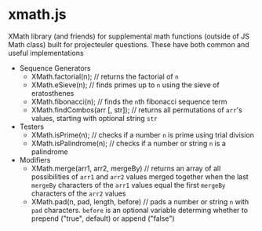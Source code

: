 # xmath.js
XMath library (and friends) for supplemental math functions (outside of JS Math class) built for projecteuler questions. These have both common and useful implementations

- Sequence Generators
    - XMath.factorial(n);               // returns the factorial of `n`
    - XMath.eSieve(n);                  // finds primes up to `n` using the sieve of eratosthenes
    - XMath.fibonacci(n);               // finds the `n`th fibonacci sequence term
    - XMath.findCombos(arr [, str]);    // returns all permutations of `arr`'s values, starting with optional string `str`
- Testers
    - XMath.isPrime(n);                 // checks if a number `n` is prime using trial division
    - XMath.isPalindrome(n);            // checks if a number or string `n` is a palindrome
- Modifiers
    - XMath.merge(arr1, arr2, mergeBy)  // returns an array of all possibilities of `arr1` and `arr2` values merged together when the last `mergeBy` characters of the `arr1` values equal the first `mergeBy` characters of the `arr2` values
    - XMath.pad(n, pad, length, before) // pads a number or string `n` with `pad` characters. `before` is an optional variable determing whether to prepend ("true", default) or append ("false") 
